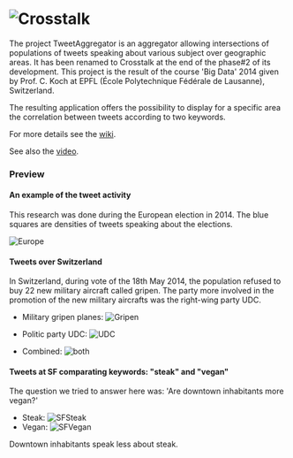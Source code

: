 ![Crosstalk](http://s27.postimg.org/k6bl7qg2b/crosstalk3.png)
===============
The project TweetAggregator is an aggregator allowing intersections of populations of tweets speaking about various subject over geographic areas. It has been renamed to Crosstalk at the end of the phase#2 of its development. This project is the result of the course 'Big Data' 2014 given by Prof. C. Koch at EPFL (École Polytechnique Fédérale de Lausanne), Switzerland.

The resulting application offers the possibility to display for a specific area the correlation between tweets according to two keywords.

For more details see the [wiki](https://github.com/TweetAggregator/TweetAggregator/wiki/).

See also the [video](https://github.com/TweetAggregator/TweetAggregator/blob/master/sandbox/screenshots/elections.mp4).

### Preview

#### An example of the tweet activity

This research was done during the European election in 2014. The blue squares are densities of tweets speaking about the elections.

![Europe](http://s4.postimg.org/ntj4oqczx/europe.jpg)

#### Tweets over Switzerland

In Switzerland, during vote of the 18th May 2014, the population refused to buy 22 new military aircraft called gripen. The party more involved in the promotion of the new military aircrafts was the right-wing party UDC.

- Military gripen planes:
![Gripen](http://s7.postimg.org/7014vdk8b/swiss_gripen.jpg)

- Politic party UDC:
![UDC](http://s7.postimg.org/wk3f1t5m3/swiss_UDC.jpg)

- Combined:
![both](http://s7.postimg.org/5as1nb4iz/swiss_both.jpg)



#### Tweets at SF comparating keywords: "steak" and "vegan"

The question we tried to answer here was: 'Are downtown inhabitants more vegan?'

- Steak:
![SFSteak](http://s4.postimg.org/q2t0aw0ul/SF_steak.png)
- Vegan:
![SFVegan](http://s29.postimg.org/u24cvcsjr/SF_vegan.jpg)

Downtown inhabitants speak less about steak.
